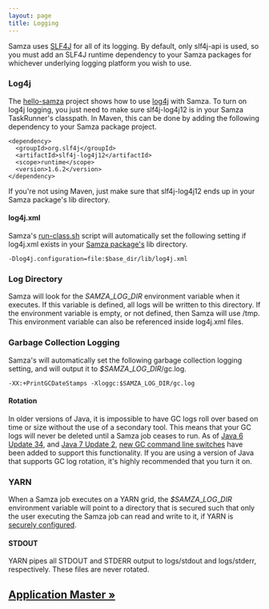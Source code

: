 ```yaml
---
layout: page
title: Logging
---
```


Samza uses [SLF4J](http://www.slf4j.org/) for all of its logging. By default, only slf4j-api is used, so you must add an SLF4J runtime dependency to your Samza packages for whichever underlying logging platform you wish to use.

### Log4j

The [hello-samza](/startup/hello-samza/0.7.0) project shows how to use [log4j](http://logging.apache.org/log4j/1.2/) with Samza. To turn on log4j logging, you just need to make sure slf4j-log4j12 is in your Samza TaskRunner's classpath. In Maven, this can be done by adding the following dependency to your Samza package project.

    <dependency>
      <groupId>org.slf4j</groupId>
      <artifactId>slf4j-log4j12</artifactId>
      <scope>runtime</scope>
      <version>1.6.2</version>
    </dependency>

If you're not using Maven, just make sure that slf4j-log4j12 ends up in your Samza package's lib directory.

#### log4j.xml

Samza's [run-class.sh](packaging.html) script will automatically set the following setting if log4j.xml exists in your [Samza package's](packaging.html) lib directory.

    -Dlog4j.configuration=file:$base_dir/lib/log4j.xml

<!-- TODO add notes showing how to use task.opts for gc logging
#### task.opts
-->

### Log Directory

Samza will look for the _SAMZA_\__LOG_\__DIR_ environment variable when it executes. If this variable is defined, all logs will be written to this directory. If the environment variable is empty, or not defined, then Samza will use /tmp. This environment variable can also be referenced inside log4j.xml files.

### Garbage Collection Logging

Samza's will automatically set the following garbage collection logging setting, and will output it to _$SAMZA_\__LOG_\__DIR_/gc.log.

    -XX:+PrintGCDateStamps -Xloggc:$SAMZA_LOG_DIR/gc.log

#### Rotation

In older versions of Java, it is impossible to have GC logs roll over based on time or size without the use of a secondary tool. This means that your GC logs will never be deleted until a Samza job ceases to run. As of [Java 6 Update 34](http://www.oracle.com/technetwork/java/javase/2col/6u34-bugfixes-1733379.html), and [Java 7 Update 2](http://www.oracle.com/technetwork/java/javase/7u2-relnotes-1394228.html), [new GC command line switches](http://bugs.sun.com/bugdatabase/view_bug.do?bug_id=6941923) have been added to support this functionality. If you are using a version of Java that supports GC log rotation, it's highly recommended that you turn it on.

### YARN

When a Samza job executes on a YARN grid, the _$SAMZA_\__LOG_\__DIR_ environment variable will point to a directory that is secured such that only the user executing the Samza job can read and write to it, if YARN is [securely configured](http://hadoop.apache.org/docs/current/hadoop-project-dist/hadoop-common/ClusterSetup.html).

#### STDOUT

YARN pipes all STDOUT and STDERR output to logs/stdout and logs/stderr, respectively. These files are never rotated.

## [Application Master &raquo;](../yarn/application-master.html)
